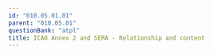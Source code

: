 ```yaml
---
id: "010.05.01.01"
parent: "010.05.01"
questionBank: "atpl"
title: ICAO Annex 2 and SERA - Relationship and content
---
```

